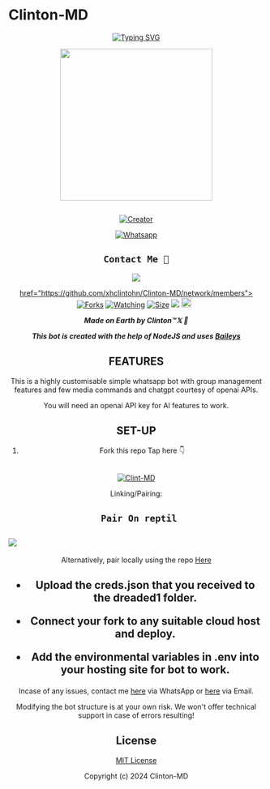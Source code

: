 # Clinton-MD
<div align="center">
<a href="https://git.io/typing-svg"><img src="https://readme-typing-svg.demolab.com?font=Black+Ops+One&size=50&pause=1000&color=1BAFBAFF&center=true&width=910&height=100&lines=LONG LIVE+👑Clinton-MD👑;MULTI+DEVICE+WHATSAPP+BOT;CREATED+BY+Clinton;PUBLIC+RELESED; ...;Clinton-𝙼𝙳." alt="Typing SVG" /></a>
  </p>
  
<p align="center">
<img src="https://i.imgur.com/uSOiZ9Z.jpg" width="300" height="300"/>
</p>
<p align="center">
  <a href="#"><img src="http://readme-typing-svg.herokuapp.com?color=d1fa02&center=true&vCenter=true&multiline=false&lines=Clintom -MD+WHATSAPP+BOT" alt="">
</p>
<p align="center">
<a href="#"><img title="Creator" src="https://img.shields.io/badge/Creator-Clinton™𝕏-blue.svg?style=for-the-badge&logo=github"></a>
</p>
<p align="center">
<a href="'https://wa.me/254735342808ʜᴇʟʟᴏ+𝐈𝐭𝐬_𝐒𝐢𝐫𝐦™𝕏 +uko+na+update+yoyote+ya+Clinton+Bot+Mkuu+🥲'"><img title="Whatsapp" src="'https://wa.me/254735342808ʜᴇʟʟᴏ+Clinton +uko+na+update+ya+Clinton+Bot+Mkuu+🥲'?color=green&style=flat-square"></a>
  
## ```Contact Me 💌``` 

<p align="center">

<a href="https://api.whatsapp.com/send?phone=254735342808&text=𝘩𝘦𝘭𝘭𝘰 Clinton 🥰"><img src="https://img.shields.io/badge/Contact Clinton-25D366?style=for-the-badge&logo=whatsapp&logoColor=white" />

</p>
 href="https://github.com/xhclintohn/Clinton-MD/network/members"><img title="Forks" src="https://img.shields.io/github/fork/xhclintohn/Clinton-MD?color=yellow&style=flat-square"></a>
<a href="https://github.com/owlai01/Clinton-MD/watchers"><img title="Watching" src="https://img.shields.io/github/watchers/xhclintohn/Clinton-MD?label=Watchers&color=red&style=flat-square"></a>
<a href="https://github.com/xhclintohn/Clinton-MD/"><img title="Size" src="https://img.shields.io/github/repo-size/AlipBot/Api-Alpis?style=flat-square&color=darkred"></a>
<a href="https://hits.seeyoufarm.com"><img src="https://hits.seeyoufarm.com/api/count/incr/badge.svg?url=https://github.com/owlai01/Owl-Ai/%2Fhit-counter&count_bg=%2379C83D&title_bg=%23555555&icon=probot.svg&icon_color=%2304FF00&title=hits&edge_flat=false"/></a>
<a href="https://github.com/owlai01/CROWN-MD/graphs/commit-activity"><img height="20" src="https://img.shields.io/badge/Maintained-No-red.svg"></a>&nbsp;&nbsp;
</p>


***Made on Earth by Clinton™𝕏 🦄***


***This bot is created with the help of NodeJS and uses [Baileys](https://github.com/adiwajshing/Baileys)***

## FEATURES
This is a highly customisable simple whatsapp bot with group management features and few media commands and chatgpt courtesy of openai APIs.

You will need an openai API key for AI features to work.

## SET-UP
 


1. Fork this repo
   Tap here 👇
  <br>
<a href="https://github.com/xhclintohn/Clinton-MD/fork"><img title="Clint-MD" src="https://img.shields.io/badge/FORK Clinton-MD-h?color=black&style=for-the-badge&logo=stackshare"></a>



Linking/Pairing:


## ` Pair On reptil`
<h2 align="left">  <a href="https://replit.com/@njaisirm1/Crown-Pairing-v6"><img src="https://repl.it/badge/github/quiec/whatsasena" />
</a>
</h2>

Alternatively, pair locally using the repo [Here](https://github.com/xhclintohn/Clinton-PAIRING)

    
<h2 align="center">   



    
<h2 align="center">   





- Upload the creds.json that you received to the dreaded1 folder.

- Connect your fork to any suitable cloud host and deploy.

- Add the environmental variables in .env into your hosting site for bot to work.
</h2>
 
     

    
 



Incase of any issues, contact me  [here](https://wa.me/+254735342808) via WhatsApp or [here](xhclintohn@gmail.com@gmail.com) via Email.

Modifying the bot structure is at your own risk. We won't offer technical support in case of errors resulting!


## License

[MIT License](https://https://github.com/xhclintohn/Clinton-MD/blob/main/LICENSE)

Copyright (c) 2024 Clinton-MD

